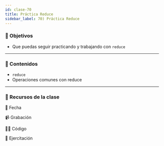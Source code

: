 ```yaml
---
id: clase-70
title: Práctica Reduce
sidebar_label: 70) Práctica Reduce
---
```


### 🏁 Objetivos

- Que puedas seguir practicando y trabajando con `reduce`

---

### 📝 Contenidos

- `reduce`
- Operaciones comunes con reduce

---

### 🚀 Recursos de la clase

📆 Fecha

📹 Grabación

👩‍💻 Código

💪 Ejercitación
